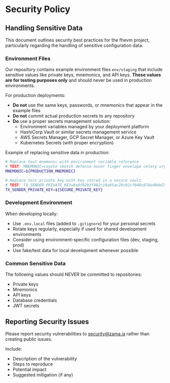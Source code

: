 # Security Policy

## Handling Sensitive Data

This document outlines security best practices for the fhevm project, particularly regarding the handling of sensitive configuration data.

### Environment Files

Our repository contains example environment files `env/staging` that include sensitive values like private keys, mnemonics, and API keys. **These values are for testing purposes only** and should never be used in production environments.

For production deployments:
- **Do not** use the same keys, passwords, or mnemonics that appear in the example files
- **Do not** commit actual production secrets to any repository
- **Do** use a proper secrets management solution:
  - Environment variables managed by your deployment platform
  - HashiCorp Vault or similar secrets management service
  - AWS Secrets Manager, GCP Secret Manager, or Azure Key Vault
  - Kubernetes Secrets (with proper encryption)

Example of replacing sensitive data in production:
```bash
# Replace test mnemonic with environment variable reference
# TEST: MNEMONIC=coyote sketch defense hover finger envelope celery urge panther venue verb cheese
MNEMONIC=${PRODUCTION_MNEMONIC}

# Replace test private key with key stored in a secure vault
# TEST: TX_SENDER_PRIVATE_KEY=0x8f82b3f482c19a95ac29c82cf048c076ed0de2530c64a73f2d2d7d1e64b5cc6e
TX_SENDER_PRIVATE_KEY=${SECURE_PRIVATE_KEY}
```
### Development Environment

When developing locally:

- Use `.env.local` files (added to `.gitignore`) for your personal secrets
- Rotate keys regularly, especially if used for shared development environments
- Consider using environment-specific configuration files (dev, staging, prod)
- Use fake/test data for local development whenever possible


### Common Sensitive Data
The following values should NEVER be committed to repositories:

- Private keys
- Mnemonics
- API keys
- Database credentials
- JWT secrets

## Reporting Security Issues
Please report security vulnerabilities to security@zama.ia rather than creating public issues.

Include:

- Description of the vulnerability
- Steps to reproduce
- Potential impact
- Suggested mitigation (if any)
